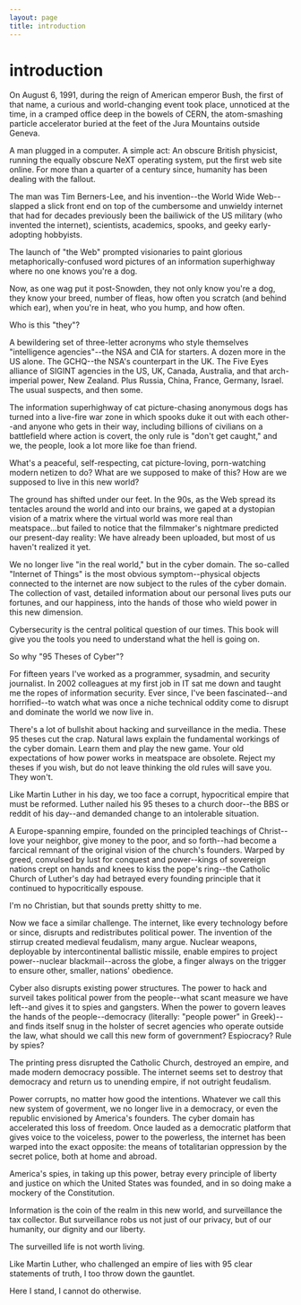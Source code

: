```yaml
---
layout: page
title: introduction
---
```


<h1 id="html">introduction</h1>

On August 6, 1991, during the reign of American emperor Bush, the first of that name, a curious and world-changing event took place, unnoticed at the time, in a cramped office deep in the bowels of CERN, the atom-smashing particle accelerator buried at the feet of the Jura Mountains outside Geneva.

A man plugged in a computer. A simple act: An obscure British physicist, running the equally obscure NeXT operating system, put the first web site online. For more than a quarter of a century since, humanity has been dealing with the fallout.

The man was Tim Berners-Lee, and his invention--the World Wide Web--slapped a slick front end on top of the cumbersome and unwieldy internet that had for decades previously been the bailiwick of the US military (who invented the internet), scientists, academics, spooks, and geeky early-adopting hobbyists.

The launch of "the Web" prompted visionaries to paint glorious  metaphorically-confused word pictures of an information superhighway where no one knows you're a dog.

Now, as one wag put it post-Snowden, they not only know you're a dog, they know your breed, number of fleas, how often you scratch (and behind which ear), when you're in heat, who you hump, and how often.

Who is this "they"?

A bewildering set of three-letter acronyms who style themselves "intelligence agencies"--the NSA and CIA for starters. A dozen more in the US alone. The GCHQ--the NSA's counterpart in the UK. The Five Eyes alliance of SIGINT agencies in the US, UK, Canada, Australia, and that arch-imperial power, New Zealand. Plus Russia, China, France, Germany, Israel. The usual suspects, and then some.

The information superhighway of cat picture-chasing anonymous dogs has turned into a live-fire war zone in which spooks duke it out with each other--and anyone who gets in their way, including billions of civilians on a battlefield where action is covert, the only rule is "don't get caught," and we, the people, look a lot more like foe than friend.

What's a peaceful, self-respecting, cat picture-loving, porn-watching modern netizen to do? What are we supposed to make of this? How are we supposed to live in this new world?

The ground has shifted under our feet. In the 90s, as the Web spread its tentacles around the world and into our brains, we gaped at a dystopian vision of a matrix where the virtual world was more real than meatspace...but failed to notice that the filmmaker's nightmare predicted our present-day reality: We have already been uploaded, but most of us haven't realized it yet.

We no longer live "in the real world," but in the cyber domain. The so-called "Internet of Things" is the most obvious symptom--physical objects connected to the internet are now subject to the rules of the cyber domain. The collection of vast, detailed information about our personal lives puts our fortunes, and our happiness, into the hands of those who wield power in this new dimension.

Cybersecurity is the central political question of our times. This book will give you the tools you need to understand what the hell is going on.

So why "95 Theses of Cyber"?

For fifteen years I've worked as a programmer, sysadmin, and security journalist. In 2002 colleagues at my first job in IT sat me down and taught me the ropes of information security. Ever since, I've been fascinated--and horrified--to watch what was once a niche technical oddity come to disrupt and dominate the world we now live in.

There's a lot of bullshit about hacking and surveillance in the media. These 95 theses cut the crap. Natural laws explain the fundamental workings of the cyber domain. Learn them and play the new game. Your old expectations of how power works in meatspace are obsolete. Reject my theses if you wish, but do not leave thinking the old rules will save you. They won't.

Like Martin Luther in his day, we too face a corrupt, hypocritical empire that must be reformed. Luther nailed his 95 theses to a church door--the BBS or reddit of his day--and demanded change to an intolerable situation.

A Europe-spanning empire, founded on the principled teachings of Christ--love your neighbor, give money to the poor, and so forth--had become a farcical remnant of the original vision of the church's founders. Warped by greed, convulsed by lust for conquest and power--kings of sovereign nations crept on hands and knees to kiss the pope's ring--the Catholic Church of Luther's day had betrayed every founding principle that it continued to hypocritically espouse.

I'm no Christian, but that sounds pretty shitty to me.

Now we face a similar challenge. The internet, like every technology before or since, disrupts and redistributes political power. The invention of the stirrup created medieval feudalism, many argue. Nuclear weapons, deployable by intercontinental ballistic missile, enable empires to project power--nuclear blackmail--across the globe, a finger always on the trigger to ensure other, smaller, nations' obedience.

Cyber also disrupts existing power structures. The power to hack and surveil takes political power from the people--what scant measure we have left--and gives it to spies and gangsters. When the power to govern leaves the hands of the people--democracy (literally: "people power" in Greek)--and finds itself snug in the holster of secret agencies who operate outside the law, what should we call this new form of government? Espiocracy? Rule by spies?

The printing press disrupted the Catholic Church, destroyed an empire, and made modern democracy possible. The internet seems set to destroy that democracy and return us to unending empire, if not outright feudalism.

Power corrupts, no matter how good the intentions. Whatever we call this new system of goverment, we no longer live in a democracy, or even the republic envisioned by America's founders. The cyber domain has accelerated this loss of freedom. Once lauded as a democratic platform that gives voice to the voiceless, power to the powerless, the internet has been warped into the exact opposite: the means of totalitarian oppression by the secret police, both at home and abroad.

America's spies, in taking up this power, betray every principle of liberty and justice on which the United States was founded, and in so doing make a mockery of the Constitution.

Information is the coin of the realm in this new world, and surveillance the tax collector. But surveillance robs us not just of our privacy, but of our humanity, our dignity and our liberty.

The surveilled life is not worth living.

Like Martin Luther, who challenged an empire of lies with 95 clear statements of truth, I too throw down the gauntlet.

Here I stand, I cannot do otherwise.

